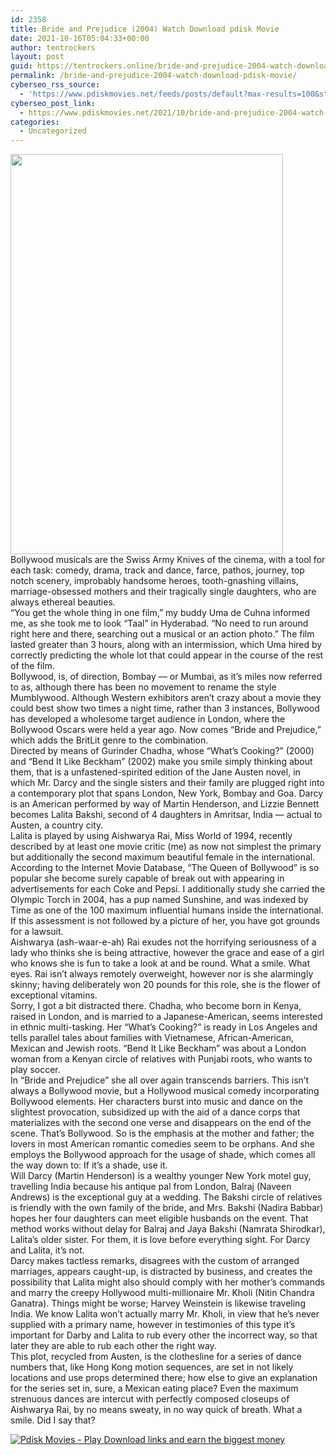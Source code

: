 ```yaml
---
id: 2358
title: Bride and Prejudice (2004) Watch Download pdisk Movie
date: 2021-10-16T05:04:33+00:00
author: tentrockers
layout: post
guid: https://tentrockers.online/bride-and-prejudice-2004-watch-download-pdisk-movie/
permalink: /bride-and-prejudice-2004-watch-download-pdisk-movie/
cyberseo_rss_source:
  - 'https://www.pdiskmovies.net/feeds/posts/default?max-results=100&start-index=101'
cyberseo_post_link:
  - https://www.pdiskmovies.net/2021/10/bride-and-prejudice-2004-watch-download.html
categories:
  - Uncategorized
---
```

<div class="separator">
  <a href="https://1.bp.blogspot.com/-FusgFNRhcLI/YVlOvHtWYWI/AAAAAAAAAfs/rk5JgBtymtQNfLNAGJb7hSLgGpFhERmjACLcBGAsYHQ/s655/Bride%2Band%2BPrejudice%2B%25282004%2529%2BWatch%2BDownload%2Bpdisk%2BMovie.jpg" imageanchor="1"><img loading="lazy" border="0" data-original-height="655" data-original-width="447" height="640" src="https://1.bp.blogspot.com/-FusgFNRhcLI/YVlOvHtWYWI/AAAAAAAAAfs/rk5JgBtymtQNfLNAGJb7hSLgGpFhERmjACLcBGAsYHQ/w436-h640/Bride%2Band%2BPrejudice%2B%25282004%2529%2BWatch%2BDownload%2Bpdisk%2BMovie.jpg" width="436" /></a>
</div>

<div>
  <span>Bollywood musicals are the Swiss Army Knives of the cinema, with a tool for each task: comedy, drama, track and dance, farce, pathos, journey, top notch scenery, improbably handsome heroes, tooth-gnashing villains, marriage-obsessed mothers and their tragically single daughters, who are always ethereal beauties.</span>
</div>

<div>
  <span>&#8220;You get the whole thing in one film,&#8221; my buddy Uma de Cuhna informed me, as she took me to look &#8220;Taal&#8221; in Hyderabad. &#8220;No need to run around right here and there, searching out a musical or an action photo.&#8221; The film lasted greater than 3 hours, along with an intermission, which Uma hired by correctly predicting the whole lot that could appear in the course of the rest of the film.</span>
</div>

<div>
  <span>Bollywood, is, of direction, Bombay &#8212; or Mumbai, as it&#8217;s miles now referred to as, although there has been no movement to rename the style Mumblywood. Although Western exhibitors aren&#8217;t crazy about a movie they could best show two times a night time, rather than 3 instances, Bollywood has developed a wholesome target audience in London, where the Bollywood Oscars were held a year ago. Now comes &#8220;Bride and Prejudice,&#8221; which adds the BritLit genre to the combination.</span>
</div>

<div>
  <span>Directed by means of Gurinder Chadha, whose &#8220;What&#8217;s Cooking?&#8221; (2000) and &#8220;Bend It Like Beckham&#8221; (2002) make you smile simply thinking about them, that is a unfastened-spirited edition of the Jane Austen novel, in which Mr. Darcy and the single sisters and their family are plugged right into a contemporary plot that spans London, New York, Bombay and Goa. Darcy is an American performed by way of Martin Henderson, and Lizzie Bennett becomes Lalita Bakshi, second of 4 daughters in Amritsar, India &#8212; actual to Austen, a country city.</span>
</div>

<div>
  <span>Lalita is played by using Aishwarya Rai, Miss World of 1994, recently described by at least one movie critic (me) as now not simplest the primary but additionally the second maximum beautiful female in the international. According to the Internet Movie Database, &#8220;The Queen of Bollywood&#8221; is so popular she become surely capable of break out with appearing in advertisements for each Coke and Pepsi. I additionally study she carried the Olympic Torch in 2004, has a pup named Sunshine, and was indexed by Time as one of the 100 maximum influential humans inside the international. If this assessment is not followed by a picture of her, you have got grounds for a lawsuit.</span>
</div>

<div>
  <span>Aishwarya (ash-waar-e-ah) Rai exudes not the horrifying seriousness of a lady who thinks she is being attractive, however the grace and ease of a girl who knows she is fun to take a look at and be round. What a smile. What eyes. Rai isn&#8217;t always remotely overweight, however nor is she alarmingly skinny; having deliberately won 20 pounds for this role, she is the flower of exceptional vitamins.</span>
</div>

<div>
  <span>Sorry, I got a bit distracted there. Chadha, who become born in Kenya, raised in London, and is married to a Japanese-American, seems interested in ethnic multi-tasking. Her &#8220;What&#8217;s Cooking?&#8221; is ready in Los Angeles and tells parallel tales about families with Vietnamese, African-American, Mexican and Jewish roots. &#8220;Bend It Like Beckham&#8221; was about a London woman from a Kenyan circle of relatives with Punjabi roots, who wants to play soccer.</span>
</div>

<div>
  <span>In &#8220;Bride and Prejudice&#8221; she all over again transcends barriers. This isn&#8217;t always a Bollywood movie, but a Hollywood musical comedy incorporating Bollywood elements. Her characters burst into music and dance on the slightest provocation, subsidized up with the aid of a dance corps that materializes with the second one verse and disappears on the end of the scene. That&#8217;s Bollywood. So is the emphasis at the mother and father; the lovers in most American romantic comedies seem to be orphans. And she employs the Bollywood approach for the usage of shade, which comes all the way down to: If it&#8217;s a shade, use it.</span>
</div>

<div>
  <span>Will Darcy (Martin Henderson) is a wealthy younger New York motel guy, travelling India because his antique pal from London, Balraj (Naveen Andrews) is the exceptional guy at a wedding. The Bakshi circle of relatives is friendly with the own family of the bride, and Mrs. Bakshi (Nadira Babbar) hopes her four daughters can meet eligible husbands on the event. That method works without delay for Balraj and Jaya Bakshi (Namrata Shirodkar), Lalita&#8217;s older sister. For them, it is love before everything sight. For Darcy and Lalita, it&#8217;s not.</span>
</div>

<div>
  <span>Darcy makes tactless remarks, disagrees with the custom of arranged marriages, appears caught-up, is distracted by business, and creates the possibility that Lalita might also should comply with her mother&#8217;s commands and marry the creepy Hollywood multi-millionaire Mr. Kholi (Nitin Chandra Ganatra). Things might be worse; Harvey Weinstein is likewise traveling India. We know Lalita won&#8217;t actually marry Mr. Kholi, in view that he&#8217;s never supplied with a primary name, however in testimonies of this type it&#8217;s important for Darby and Lalita to rub every other the incorrect way, so that later they are able to rub each other the right way.</span>
</div>

<div>
  <span>This plot, recycled from Austen, is the clothesline for a series of dance numbers that, like Hong Kong motion sequences, are set in not likely locations and use props determined there; how else to give an explanation for the series set in, sure, a Mexican eating place? Even the maximum strenuous dances are intercut with perfectly composed closeups of Aishwarya Rai, by no means sweaty, in no way quick of breath. What a smile. Did I say that?</span>
</div>

[![](https://1.bp.blogspot.com/-a93bp85aB6g/YUXjACCiX3I/AAAAAAAAbQE/GHmPI7h0af0tqn6tYzd0cdrDv9Hu9LUSACLcBGAsYHQ/s16000/Play_it_New-removebg-preview.png "Pdisk Movies - Play Download links and earn the biggest money")](https://pdisklink.com/1/bnYybHdsMDAwdjRo?dn=1)